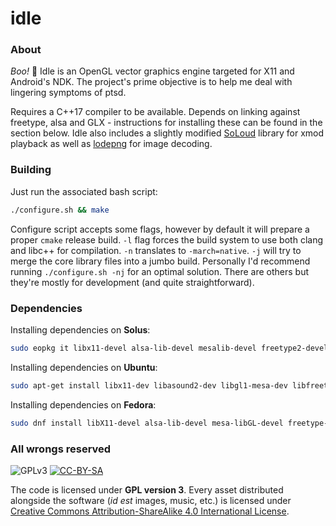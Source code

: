 # idle

### About

*Boo!* 👻
Idle is an OpenGL vector graphics engine targeted for X11 and Android's NDK.
The project's prime objective is to help me deal with lingering symptoms of ptsd.

Requires a C++17 compiler to be available.
Depends on linking against freetype, alsa and GLX - instructions for installing these can be found in the section below.
Idle also includes a slightly modified [SoLoud](http://sol.gfxile.net/soloud/) library for xmod playback as well as [lodepng](https://github.com/lvandeve/lodepng) for image decoding.

### Building

Just run the associated bash script:
```sh
./configure.sh && make
```

Configure script accepts some flags, however by default it will prepare a proper `cmake` release build.
`-l` flag forces the build system to use both clang and libc++ for compilation.
`-n` translates to `-march=native`.
`-j` will try to merge the core library files into a jumbo build.
Personally I'd recommend running `./configure.sh -nj` for an optimal solution.
There are others but they're mostly for development (and quite straightforward).

### Dependencies

Installing dependencies on **Solus**:
```sh
sudo eopkg it libx11-devel alsa-lib-devel mesalib-devel freetype2-devel zlib-devel
```

Installing dependencies on **Ubuntu**:
```sh
sudo apt-get install libx11-dev libasound2-dev libgl1-mesa-dev libfreetype6-dev libz-dev
```

Installing dependencies on **Fedora**:
```sh
sudo dnf install libX11-devel alsa-lib-devel mesa-libGL-devel freetype-devel zlib-devel
```

### All wrongs reserved

![GPLv3](https://www.gnu.org/graphics/gplv3-88x31.png) [![CC-BY-SA](https://i.creativecommons.org/l/by-sa/4.0/88x31.png)](http://creativecommons.org/licenses/by-sa/4.0/)

The code is licensed under **GPL version 3**.
Every asset distributed alongside the software (*id est* images, music, etc.) is licensed under [Creative Commons Attribution-ShareAlike 4.0 International License](http://creativecommons.org/licenses/by-sa/4.0/).

